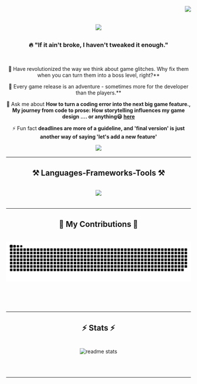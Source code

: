 <img align="right" src="https://visitor-badge.laobi.icu/badge?page_id=tsnappyt.tsnappyt" />

<h1 align="center">
    <img src="https://readme-typing-svg.herokuapp.com/?font=Righteous&size=35&center=true&vCenter=true&width=500&height=70&duration=4000&lines=Hi+There!+👋;+I'm+Osama+Kasem+AKA+Snappy!;" />
</h1>

<h3 align="center">🔥 "If it ain't broke, I haven't tweaked it enough."</h3>

<br/>

<div align="center">
 
 🌟 Have revolutionized the way we think about game glitches. Why fix them when you can turn them into a boss level, right?**
 
 🌱 Every game release is an adventure - sometimes more for the developer than the players.**

💬 Ask me about **How to turn a coding error into the next big game feature., My journey from code to prose: How storytelling influences my game design .... or anything😃 [here](https://github.com/tsnappyt/tsnappyt/issues)**

⚡ Fun fact **deadlines are more of a guideline, and 'final version' is just another way of saying 'let's add a new feature'**

 </div>
 
<div align="center"> 
  <a href="mailto:contact@quickyround.com">
    <img src="https://img.shields.io/badge/Gmail-333333?style=for-the-badge&logo=gmail&logoColor=red" />
  </a>
</div>

 <hr/>
 
<h2 align="center">⚒️ Languages-Frameworks-Tools ⚒️</h2>
<br/>
<div align="center">
    <img src="https://skillicons.dev/icons?i=cpp,java,unreal,blender,vscode,github,git,r" />
</div>

<br/>
<hr/>

<div align="center">
  <h2>🐍 My Contributions 🐍</h2>
  <br>
  <img alt="snake eating my contributions" src="https://raw.githubusercontent.com/tsnappyt/tsnappyt/output/github-contribution-grid-snake.svg" />
  
  <br/><br/><br/>
</div>

<hr/>

<h2 align="center">⚡ Stats ⚡</h2>
<br>
<div align=center>
   
  <img width=390 src="https://github-readme-stats-pi-amber-65.vercel.app/api?username=tsnappyt&show_icons=true&theme=react&rank_icon=github&border_radius=10" alt="readme stats"/>
  <br/>
</div>

<br/><br/>

<hr/>

<br/>

<div align="center">

</div>

<br/>
